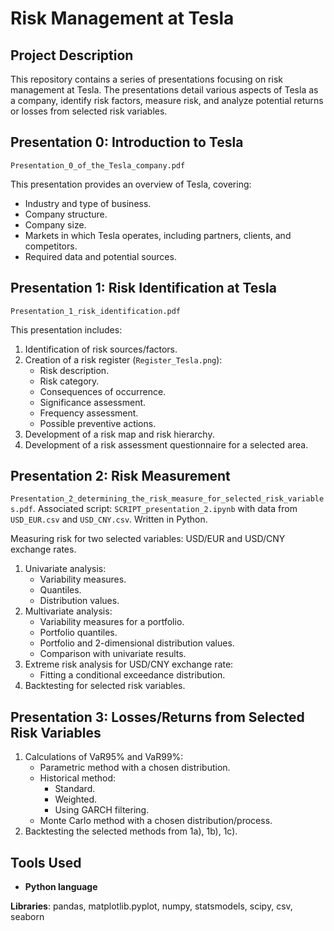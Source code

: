 # Risk Management at Tesla

## Project Description
This repository contains a series of presentations focusing on risk management at Tesla. The presentations detail various aspects of Tesla as a company, identify risk factors, measure risk, and analyze potential returns or losses from selected risk variables.

## Presentation 0: Introduction to Tesla 
 `Presentation_0_of_the_Tesla_company.pdf`
  
This presentation provides an overview of Tesla, covering:
- Industry and type of business.
- Company structure.
- Company size.
- Markets in which Tesla operates, including partners, clients, and competitors.
- Required data and potential sources.

## Presentation 1: Risk Identification at Tesla 
 `Presentation_1_risk_identification.pdf`
  
This presentation includes:
1. Identification of risk sources/factors.
2. Creation of a risk register (`Register_Tesla.png`):
   - Risk description.
   - Risk category.
   - Consequences of occurrence.
   - Significance assessment.
   - Frequency assessment.
   - Possible preventive actions.
3. Development of a risk map and risk hierarchy.
4. Development of a risk assessment questionnaire for a selected area.

## Presentation 2: Risk Measurement
`Presentation_2_determining_the_risk_measure_for_selected_risk_variables.pdf`. Associated script: `SCRIPT_presentation_2.ipynb` with data from `USD_EUR.csv` and `USD_CNY.csv`. Written in Python.
  
Measuring risk for two selected variables: USD/EUR and USD/CNY exchange rates.
1. Univariate analysis:
   - Variability measures.
   - Quantiles.
   - Distribution values.
2. Multivariate analysis:
   - Variability measures for a portfolio.
   - Portfolio quantiles.
   - Portfolio and 2-dimensional distribution values.
   - Comparison with univariate results.
3. Extreme risk analysis for USD/CNY exchange rate:
   - Fitting a conditional exceedance distribution.
4. Backtesting for selected risk variables.
   

## Presentation 3: Losses/Returns from Selected Risk Variables
1. Calculations of VaR95% and VaR99%:
   - Parametric method with a chosen distribution.
   - Historical method:
     - Standard.
     - Weighted.
     - Using GARCH filtering.
   - Monte Carlo method with a chosen distribution/process.
2. Backtesting the selected methods from 1a), 1b), 1c).

## Tools Used
- **Python language**

**Libraries**: pandas, matplotlib.pyplot, numpy, statsmodels, scipy, csv, seaborn
